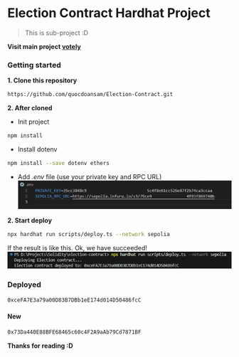 # Election Contract Hardhat Project

> This is sub-project :D

**Visit main project [votely](https://github.com/quocdoansam/votely)**

### Getting started

**1. Clone this repository**

```bash
https://github.com/quocdoansam/Election-Contract.git
```

**2. After cloned**

- Init project

```bash
npm install
```

- Install dotenv

```bash
npm install --save dotenv ethers
```

- Add _.env_ file (use your private key and RPC URL)
  ![Oops](/assets/1.png)

**2. Start deploy**

```bash
npx hardhat run scripts/deploy.ts --network sepolia
```

If the result is like this. Ok, we have succeeded!
![Oops](/assets/2.png)

### Deployed

```bash
0xceFA7E3a79a00D83B7DBb1eE174d014D50486fcC
```

#### New

```bash
0x73Da440E88BFE68465c60c4F2A9aAb79Cd7871BF
```

**Thanks for reading :D**
